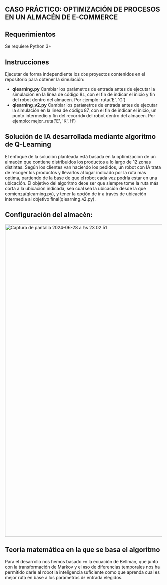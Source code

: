 
##  CASO PRÁCTICO: OPTIMIZACIÓN DE PROCESOS EN UN ALMACÉN DE E-COMMERCE 


## Requerimientos
Se requiere Python 3+

## Instrucciones
Ejecutar de forma independiente los dos proyectos contenidos en el repositorio para obtener la simulación:
- **qlearning.py**
    Cambiar los parámetros de entrada antes de ejecutar la simulación en la línea de código 84, con el fin de indicar el inicio y fin del robot dentro del           almacen. Por ejemplo: ruta('E', 'G')
- **qlearning_v2.py**
    Cambiar los parámetros de entrada antes de ejecutar la simulación en la linea de código 87, con el fin de indicar el inicio, un punto intermedio y fin del         recorrido del robot dentro del almacen. Por ejemplo: mejor_ruta('E', 'K','H')

## Solución de IA desarrollada mediante algoritmo de Q-Learning
El enfoque de la solución planteada está basada en la optimización de un almacén que contiene distribuidos los productos a lo largo de 12 zonas distintas. Según los clientes van haciendo los pedidos, un robot con IA trata de recoger los productos y llevarlos al lugar indicado por la ruta mas optima, partiendo de la base de que el robot cada vez podría estar en una ubicación. El objetivo del algoritmo debe ser que siempre tome la ruta más corta a la ubicación indicada, sea cual sea la ubicación desde la que comienza(qlearning.py), y tener la opción de ir a través de  ubicación intermedia al objetivo final(qlearning_v2.py).

## Configuración del almacén:

<img width="1000" alt="Captura de pantalla 2024-06-28 a las 23 02 51" src="https://github.com/agarpu/Optimizacion-de-Procesos/assets/174133000/5c9cb683-9ce8-4b24-ae4e-46c7cd60ac54">

## Teoría matemática en la que se basa el algoritmo
Para el desarrollo nos hemos basado en la ecuación de Bellman, que junto con la transformación de Markov y el uso de diferencias temporales nos ha permitido darle al robot la inteligencia suficiente como que aprenda cual es mejor ruta en base a los parámetros de entrada elegidos.
